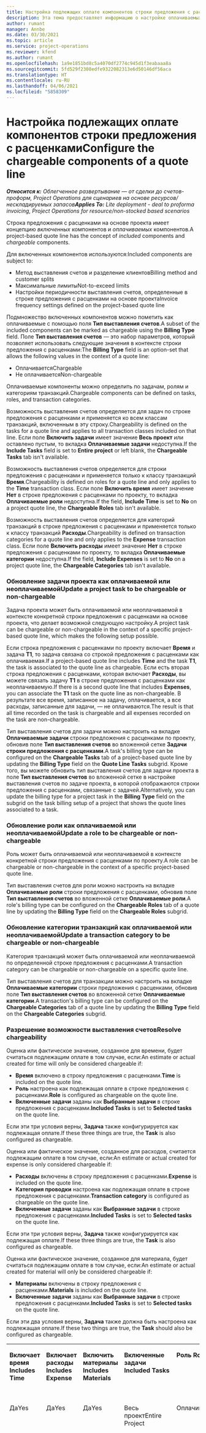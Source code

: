 ```yaml
---
title: Настройка подлежащих оплате компонентов строки предложения с расценками
description: Эта тема предоставляет информацию о настройке оплачиваемых и неоплачиваемых компонентов в строке предложения с расценками на основе проекта.
author: rumant
manager: Annbe
ms.date: 03/30/2021
ms.topic: article
ms.service: project-operations
ms.reviewer: kfend
ms.author: rumant
ms.openlocfilehash: 1a9e1851bd8c5a4070df2774c945d1f3eabaaa8a
ms.sourcegitcommit: 5fd529f2308edfe9322082313e6d50146df56aca
ms.translationtype: HT
ms.contentlocale: ru-RU
ms.lasthandoff: 04/06/2021
ms.locfileid: "5858309"
---
```

# <a name="configure-the-chargeable-components-of-a-quote-line"></a><span data-ttu-id="50d48-103">Настройка подлежащих оплате компонентов строки предложения с расценками</span><span class="sxs-lookup"><span data-stu-id="50d48-103">Configure the chargeable components of a quote line</span></span> 

<span data-ttu-id="50d48-104">_**Относится к:** Облегченное развертывание — от сделки до счетов-проформ, Project Operations для сценариев на основе ресурсов/нескладируемых запасов_</span><span class="sxs-lookup"><span data-stu-id="50d48-104">_**Applies To:** Lite deployment - deal to proforma invoicing, Project Operations for resource/non-stocked based scenarios_</span></span>

<span data-ttu-id="50d48-105">Строка предложения с расценками на основе проекта имеет концепцию *включенных* компонентов и *оплачиваемых* компонентов.</span><span class="sxs-lookup"><span data-stu-id="50d48-105">A project-based quote line has the concept of *included* components and *chargeable* components.</span></span>

<span data-ttu-id="50d48-106">Для включенных компонентов используются:</span><span class="sxs-lookup"><span data-stu-id="50d48-106">Included components are subject to:</span></span>

  - <span data-ttu-id="50d48-107">Метод выставления счетов и разделение клиентов</span><span class="sxs-lookup"><span data-stu-id="50d48-107">Billing method and customer splits</span></span>
  - <span data-ttu-id="50d48-108">Максимальные лимиты</span><span class="sxs-lookup"><span data-stu-id="50d48-108">Not-to-exceed limits</span></span> 
  - <span data-ttu-id="50d48-109">Настройки периодичности выставления счетов, определенные в строке предложения с расценками на основе проекта</span><span class="sxs-lookup"><span data-stu-id="50d48-109">Invoice frequency settings defined on the project-based quote line</span></span>

<span data-ttu-id="50d48-110">Подмножество включенных компонентов можно пометить как оплачиваемые с помощью поля **Тип выставления счетов**.</span><span class="sxs-lookup"><span data-stu-id="50d48-110">A subset of the included components can be marked as chargeable using the **Billing Type** field.</span></span> <span data-ttu-id="50d48-111">Поле **Тип выставления счетов** — это набор параметров, который позволяет использовать следующие значения в контексте строки предложения с расценками:</span><span class="sxs-lookup"><span data-stu-id="50d48-111">The **Billing Type** field is an option-set that allows the following values in the context of a quote line:</span></span>

  - <span data-ttu-id="50d48-112">Оплачивается</span><span class="sxs-lookup"><span data-stu-id="50d48-112">Chargeable</span></span>
  - <span data-ttu-id="50d48-113">Не оплачивается</span><span class="sxs-lookup"><span data-stu-id="50d48-113">Non-chargeable</span></span>

<span data-ttu-id="50d48-114">Оплачиваемые компоненты можно определить по задачам, ролям и категориям транзакций.</span><span class="sxs-lookup"><span data-stu-id="50d48-114">Chargeable components can be defined on tasks, roles, and transaction categories.</span></span>

<span data-ttu-id="50d48-115">Возможность выставления счетов определяется для задач по строке предложения с расценками и применяется ко всем классам транзакций, включенным в эту строку.</span><span class="sxs-lookup"><span data-stu-id="50d48-115">Chargeability is defined on the tasks for a quote line and applies to all transaction classes included on that line.</span></span> <span data-ttu-id="50d48-116">Если поле **Включить задачи** имеет значение **Весь проект** или оставлено пустым, то вкладка **Оплачиваемые задачи** недоступна.</span><span class="sxs-lookup"><span data-stu-id="50d48-116">If the **Include Tasks** field is set to **Entire project** or left blank, the **Chargeable Tasks** tab isn't available.</span></span>

<span data-ttu-id="50d48-117">Возможность выставления счетов определяется для строки предложения с расценками и применяется только к классу транзакций **Время**.</span><span class="sxs-lookup"><span data-stu-id="50d48-117">Chargeability is defined on roles for a quote line and only applies to the **Time** transaction class.</span></span> <span data-ttu-id="50d48-118">Если поле **Включить время** имеет значение **Нет** в строке предложения с расценками по проекту, то вкладка **Оплачиваемые роли** недоступна.</span><span class="sxs-lookup"><span data-stu-id="50d48-118">If the field, **Include Time** is set to **No** on a project quote line, the **Chargeable Roles** tab isn't available.</span></span>

<span data-ttu-id="50d48-119">Возможность выставления счетов определяется для категорий транзакций в строке предложения с расценками и применяется только к классу транзакций **Расходы**.</span><span class="sxs-lookup"><span data-stu-id="50d48-119">Chargeability is defined on transaction categories for a  quote line and only applies to the **Expense** transaction class.</span></span> <span data-ttu-id="50d48-120">Если поле **Включить расходы** имеет значение **Нет** в строке предложения с расценками по проекту, то вкладка **Оплачиваемые категории** недоступна.</span><span class="sxs-lookup"><span data-stu-id="50d48-120">If the field, **Include Expenses** is set to **No** on a project quote line, the **Chargeable Categories** tab isn't available.</span></span>

### <a name="update-a-project-task-to-be-chargeable-or-non-chargeable"></a><span data-ttu-id="50d48-121">Обновление задачи проекта как оплачиваемой или неоплачиваемой</span><span class="sxs-lookup"><span data-stu-id="50d48-121">Update a project task to be chargeable or non-chargeable</span></span>

<span data-ttu-id="50d48-122">Задача проекта может быть оплачиваемой или неоплачиваемой в контексте конкретной строки предложения с расценками на основе проекта, что делает возможной следующую настройку.</span><span class="sxs-lookup"><span data-stu-id="50d48-122">A project task can be chargeable or non-chargeable in the context of a specific project-based quote line, which makes the following setup possible.</span></span>

<span data-ttu-id="50d48-123">Если строка предложения с расценками по проекту включает **Время** и задача **T1**, то задача связана со строкой предложения с расценками как оплачиваемая.</span><span class="sxs-lookup"><span data-stu-id="50d48-123">If a project-based quote line includes **Time** and the task **T1**, the task is associated to the quote line as chargeable.</span></span> <span data-ttu-id="50d48-124">Если есть вторая строка предложения с расценками, которая включает **Расходы**, вы можете связать задачу **T1** в строке предложения с расценками как неоплачиваемую.</span><span class="sxs-lookup"><span data-stu-id="50d48-124">If there is a second quote line that includes **Expenses**, you can associate the **T1** task on the quote line as non-chargeable.</span></span> <span data-ttu-id="50d48-125">В результате все время, записанное на задачу, оплачивается, а все расходы, записанные для задачи, — не оплачиваются.</span><span class="sxs-lookup"><span data-stu-id="50d48-125">The result is that all time recorded on the task is chargeable and all expenses recorded on the task are non-chargeable.</span></span>

<span data-ttu-id="50d48-126">Тип выставления счетов для задачи можно настроить на вкладке **Оплачиваемые задачи** строки предложения с расценками по проекту, обновив поле **Тип выставления счетов** во вложенной сетке **Задачи строки предложения с расценками**.</span><span class="sxs-lookup"><span data-stu-id="50d48-126">A task's billing type can be configured on the **Chargeable Tasks** tab of a project-based quote line by updating the **Billing Type** field on the **Quote Line Tasks** subgrid.</span></span> <span data-ttu-id="50d48-127">Кроме того, вы можете обновить тип выставления счетов для задачи проекта в поле **Тип выставления счетов** во вложенной сетке в настройке выставления счетов по задаче проекта, в которой отображаются строки предложения с расценками, связанные с задачей.</span><span class="sxs-lookup"><span data-stu-id="50d48-127">Alternatively, you can update the billing type for a project task in the **Billing Type** field on the subgrid on the task billing setup of a project that shows the quote lines associated to a task.</span></span>

### <a name="update-a-role-to-be-chargeable-or-non-chargeable"></a><span data-ttu-id="50d48-128">Обновление роли как оплачиваемой или неоплачиваемой</span><span class="sxs-lookup"><span data-stu-id="50d48-128">Update a role to be chargeable or non-chargeable</span></span>

<span data-ttu-id="50d48-129">Роль может быть оплачиваемой или неоплачиваемой в контексте конкретной строки предложения с расценками по проекту.</span><span class="sxs-lookup"><span data-stu-id="50d48-129">A role can be chargeable or non-chargeable in the context of a specific project-based quote line.</span></span>

<span data-ttu-id="50d48-130">Тип выставления счетов для роли можно настроить на вкладке **Оплачиваемые роли** строки предложения с расценками, обновив поле **Тип выставления счетов** во вложенной сетке **Оплачиваемые роли**.</span><span class="sxs-lookup"><span data-stu-id="50d48-130">A role's billing type can be configured on the **Chargeable Roles** tab of a quote line by updating the **Billing Type** field on the **Chargeable Roles** subgrid.</span></span>

### <a name="update-a-transaction-category-to-be-chargeable-or-non-chargeable"></a><span data-ttu-id="50d48-131">Обновление категории транзакций как оплачиваемой или неоплачиваемой</span><span class="sxs-lookup"><span data-stu-id="50d48-131">Update a transaction category to be chargeable or non-chargeable</span></span>

<span data-ttu-id="50d48-132">Категория транзакций может быть оплачиваемой или неоплачиваемой по определенной строке предложения с расценками.</span><span class="sxs-lookup"><span data-stu-id="50d48-132">A transaction category can be chargeable or non-chargeable on a specific quote line.</span></span>

<span data-ttu-id="50d48-133">Тип выставления счетов для транзакции можно настроить на вкладке **Оплачиваемые категории** строки предложения с расценками, обновив поле **Тип выставления счетов** во вложенной сетке **Оплачиваемые категории**.</span><span class="sxs-lookup"><span data-stu-id="50d48-133">A transaction's billing type can be configured on the **Chargeable Categories** tab of a quote line by updating the **Billing Type** field on the **Chargeable Categories** subgrid.</span></span>

### <a name="resolve-chargeability"></a><span data-ttu-id="50d48-134">Разрешение возможности выставления счетов</span><span class="sxs-lookup"><span data-stu-id="50d48-134">Resolve chargeability</span></span>
<span data-ttu-id="50d48-135">Оценка или фактическое значение, созданное для времени, будет считаться подлежащим оплате в том случае, если:</span><span class="sxs-lookup"><span data-stu-id="50d48-135">An estimate or actual created for time will only be considered chargeable if:</span></span>

   - <span data-ttu-id="50d48-136">**Время** включено в строку предложения с расценками.</span><span class="sxs-lookup"><span data-stu-id="50d48-136">**Time** is included on the quote line.</span></span>
   - <span data-ttu-id="50d48-137">**Роль** настроена как подлежащая оплате в строке предложения с расценками.</span><span class="sxs-lookup"><span data-stu-id="50d48-137">**Role** is configured as chargeable on the quote line.</span></span>
   - <span data-ttu-id="50d48-138">**Включенные задачи** заданы как **Выбранные задачи** в строке предложения с расценками.</span><span class="sxs-lookup"><span data-stu-id="50d48-138">**Included Tasks** is set to **Selected tasks** on the quote line.</span></span> 

<span data-ttu-id="50d48-139">Если эти три условия верны, **Задача** также конфигурируется как подлежащая оплате.</span><span class="sxs-lookup"><span data-stu-id="50d48-139">If these three things are true, the **Task** is also configured as chargeable.</span></span> 

<span data-ttu-id="50d48-140">Оценка или фактическое значение, созданное для расходов, считается подлежащим оплате в том случае, если:</span><span class="sxs-lookup"><span data-stu-id="50d48-140">An estimate or actual created for expense is only considered chargeable if:</span></span> 

   - <span data-ttu-id="50d48-141">**Расходы** включены в строку предложения с расценками.</span><span class="sxs-lookup"><span data-stu-id="50d48-141">**Expense** is included on the quote line.</span></span>
   - <span data-ttu-id="50d48-142">**Категория проводки** настроена как подлежащая оплате в строке предложения с расценками.</span><span class="sxs-lookup"><span data-stu-id="50d48-142">**Transaction category** is configured as chargeable on the quote line.</span></span>
   - <span data-ttu-id="50d48-143">**Включенные задачи** заданы как **Выбранные задачи** в строке предложения с расценками.</span><span class="sxs-lookup"><span data-stu-id="50d48-143">**Included Tasks** is set to **Selected tasks** on the quote line.</span></span>

<span data-ttu-id="50d48-144">Если эти три условия верны, **Задача** также конфигурируется как подлежащая оплате.</span><span class="sxs-lookup"><span data-stu-id="50d48-144">If these three things are true, the **Task** is also configured as chargeable.</span></span> 

<span data-ttu-id="50d48-145">Оценка или фактическое значение, созданное для материала, будет считаться подлежащим оплате в том случае, если:</span><span class="sxs-lookup"><span data-stu-id="50d48-145">An estimate or actual created for material will only be considered chargeable if:</span></span>

   - <span data-ttu-id="50d48-146">**Материалы** включены в строку предложения с расценками.</span><span class="sxs-lookup"><span data-stu-id="50d48-146">**Materials** is included on the quote line.</span></span>
   - <span data-ttu-id="50d48-147">**Включенные задачи** заданы как **Выбранные задачи** в строке предложения с расценками.</span><span class="sxs-lookup"><span data-stu-id="50d48-147">**Included Tasks** is set to **Selected tasks** on the quote line.</span></span>

<span data-ttu-id="50d48-148">Если эти два условия верны, **Задача** также должна быть настроена как подлежащая оплате.</span><span class="sxs-lookup"><span data-stu-id="50d48-148">If these two things are true, the **Task** should also be configured as chargeable.</span></span> 


<table border="0" cellspacing="0" cellpadding="0">
    <tbody>
        <tr>
            <td width="70" valign="top">
                <p><span data-ttu-id="50d48-149">
                    <strong>Включает время</strong>
                </span><span class="sxs-lookup"><span data-stu-id="50d48-149">
                    <strong>Includes Time</strong>
                </span></span></p>
            </td>
            <td width="78" valign="top">
                <p><span data-ttu-id="50d48-150">
                    <strong>Включает расходы</strong>
                    <strong></strong>
                </span><span class="sxs-lookup"><span data-stu-id="50d48-150">
                    <strong>Includes Expense</strong>
                    <strong></strong>
                </span></span></p>
            </td>
            <td width="63" valign="top">
                <p><span data-ttu-id="50d48-151">
                    <strong>Включить материалы</strong>
                    <strong></strong>
                </span><span class="sxs-lookup"><span data-stu-id="50d48-151">
                    <strong>Includes Materials</strong>
                    <strong></strong>
                </span></span></p>
            </td>
            <td width="75" valign="top">
                <p><span data-ttu-id="50d48-152">
                    <strong>Включенные задачи</strong>
                    <strong></strong>
                </span><span class="sxs-lookup"><span data-stu-id="50d48-152">
                    <strong>Included Tasks</strong>
                    <strong></strong>
                </span></span></p>
            </td>
            <td width="65" valign="top">
                <p><span data-ttu-id="50d48-153">
                    <strong>Роль</strong>
                    <strong></strong>
                </span><span class="sxs-lookup"><span data-stu-id="50d48-153">
                    <strong>Role</strong>
                    <strong></strong>
                </span></span></p>
            </td>
            <td width="70" valign="top">
                <p><span data-ttu-id="50d48-154">
                    <strong>Категория</strong>
                    <strong></strong>
                </span><span class="sxs-lookup"><span data-stu-id="50d48-154">
                    <strong>Category</strong>
                    <strong></strong>
                </span></span></p>
            </td>
            <td width="65" valign="top">
                <p><span data-ttu-id="50d48-155">
                    <strong>Задача</strong>
                    <strong></strong>
                </span><span class="sxs-lookup"><span data-stu-id="50d48-155">
                    <strong>Task</strong>
                    <strong></strong>
                </span></span></p>
            </td>
            <td width="350" valign="top">
                <p><span data-ttu-id="50d48-156">
                    <strong>Влияние возможности оплаты</strong>
                </span><span class="sxs-lookup"><span data-stu-id="50d48-156">
                    <strong>Chargeability impact</strong>
                </span></span></p>
            </td>
        </tr>
        <tr>
            <td width="70" valign="top">
                <p>
<span data-ttu-id="50d48-157">Да</span><span class="sxs-lookup"><span data-stu-id="50d48-157">Yes</span></span> </p>
            </td>
            <td width="78" valign="top">
                <p>
<span data-ttu-id="50d48-158">Да</span><span class="sxs-lookup"><span data-stu-id="50d48-158">Yes</span></span> </p>
            </td>
            <td width="63" valign="top">
                <p>
<span data-ttu-id="50d48-159">Да</span><span class="sxs-lookup"><span data-stu-id="50d48-159">Yes</span></span> </p>
            </td>
            <td width="75" valign="top">
                <p>
<span data-ttu-id="50d48-160">Весь проект</span><span class="sxs-lookup"><span data-stu-id="50d48-160">Entire Project</span></span> </p>
            </td>
            <td width="65" valign="top">
                <p>
<span data-ttu-id="50d48-161">Оплачивается</span><span class="sxs-lookup"><span data-stu-id="50d48-161">Chargeable</span></span> </p>
            </td>
            <td width="70" valign="top">
                <p>
<span data-ttu-id="50d48-162">Оплачивается</span><span class="sxs-lookup"><span data-stu-id="50d48-162">Chargeable</span></span> </p>
            </td>
            <td width="65" valign="top">
                <p>
<span data-ttu-id="50d48-163">Не может быть задано</span><span class="sxs-lookup"><span data-stu-id="50d48-163">Cannot be set</span></span> </p>
            </td>
            <td width="350" valign="top">
                <p>
<span data-ttu-id="50d48-164">Выставления счетов за фактическое время: Оплачивается</span><span class="sxs-lookup"><span data-stu-id="50d48-164">Billing on a time actual: Chargeable</span></span> </p>
                <p>
<span data-ttu-id="50d48-165">Тип выставления счетов за фактические расходы: Оплачивается</span><span class="sxs-lookup"><span data-stu-id="50d48-165">Billing type on expense actual: Chargeable</span></span> </p>
                <p>
<span data-ttu-id="50d48-166">Тип выставления счетов за фактические материалы: Оплачивается</span><span class="sxs-lookup"><span data-stu-id="50d48-166">Billing type on material actual: Chargeable</span></span> </p>
            </td>
        </tr>
        <tr>
            <td width="70" valign="top">
                <p>
<span data-ttu-id="50d48-167">Да</span><span class="sxs-lookup"><span data-stu-id="50d48-167">Yes</span></span> </p>
            </td>
            <td width="78" valign="top">
                <p>
<span data-ttu-id="50d48-168">Да</span><span class="sxs-lookup"><span data-stu-id="50d48-168">Yes</span></span> </p>
            </td>
            <td width="63" valign="top">
                <p>
<span data-ttu-id="50d48-169">Да</span><span class="sxs-lookup"><span data-stu-id="50d48-169">Yes</span></span> </p>
            </td>
            <td width="75" valign="top">
                <p>
<span data-ttu-id="50d48-170">Только выбранные задачи</span><span class="sxs-lookup"><span data-stu-id="50d48-170">Selected tasks only</span></span> </p>
            </td>
            <td width="65" valign="top">
                <p>
<span data-ttu-id="50d48-171">Оплачивается</span><span class="sxs-lookup"><span data-stu-id="50d48-171">Chargeable</span></span> </p>
            </td>
            <td width="70" valign="top">
                <p>
<span data-ttu-id="50d48-172">Оплачивается</span><span class="sxs-lookup"><span data-stu-id="50d48-172">Chargeable</span></span> </p>
            </td>
            <td width="65" valign="top">
                <p>
<span data-ttu-id="50d48-173">Оплачивается</span><span class="sxs-lookup"><span data-stu-id="50d48-173">Chargeable</span></span> </p>
            </td>
            <td width="350" valign="top">
                <p>
<span data-ttu-id="50d48-174">Выставления счетов за фактическое время: Оплачивается</span><span class="sxs-lookup"><span data-stu-id="50d48-174">Billing on a time actual: Chargeable</span></span> </p>
                <p>
<span data-ttu-id="50d48-175">Тип выставления счетов за фактические расходы: Оплачивается</span><span class="sxs-lookup"><span data-stu-id="50d48-175">Billing type on expense actual: Chargeable</span></span> </p>
                <p>
<span data-ttu-id="50d48-176">Тип выставления счетов за фактические материалы: Оплачивается</span><span class="sxs-lookup"><span data-stu-id="50d48-176">Billing type on material actual: Chargeable</span></span> </p>
            </td>
        </tr>
        <tr>
            <td width="70" valign="top">
                <p>
<span data-ttu-id="50d48-177">Да</span><span class="sxs-lookup"><span data-stu-id="50d48-177">Yes</span></span> </p>
            </td>
            <td width="78" valign="top">
                <p>
<span data-ttu-id="50d48-178">Да</span><span class="sxs-lookup"><span data-stu-id="50d48-178">Yes</span></span> </p>
            </td>
            <td width="63" valign="top">
                <p>
<span data-ttu-id="50d48-179">Да</span><span class="sxs-lookup"><span data-stu-id="50d48-179">Yes</span></span> </p>
            </td>
            <td width="75" valign="top">
                <p>
<span data-ttu-id="50d48-180">Только выбранные задачи</span><span class="sxs-lookup"><span data-stu-id="50d48-180">Selected tasks only</span></span> </p>
            </td>
            <td width="65" valign="top">
                <p><span data-ttu-id="50d48-181">
                    <strong>Не оплачивается</strong>
                </span><span class="sxs-lookup"><span data-stu-id="50d48-181">
                    <strong>Non - Chargeable</strong>
                </span></span></p>
            </td>
            <td width="70" valign="top">
                <p>
<span data-ttu-id="50d48-182">Оплачивается</span><span class="sxs-lookup"><span data-stu-id="50d48-182">Chargeable</span></span> </p>
            </td>
            <td width="65" valign="top">
                <p>
<span data-ttu-id="50d48-183">Оплачивается</span><span class="sxs-lookup"><span data-stu-id="50d48-183">Chargeable</span></span> </p>
            </td>
            <td width="350" valign="top">
                <p>
<span data-ttu-id="50d48-184">Выставления счетов за фактическое время: <strong>Не оплачивается</strong>
                </span><span class="sxs-lookup"><span data-stu-id="50d48-184">Billing on a time actual: <strong>Non-Chargeable</strong>
                </span></span></p>
                <p>
<span data-ttu-id="50d48-185">Тип выставления счетов за фактические расходы: Оплачивается</span><span class="sxs-lookup"><span data-stu-id="50d48-185">Billing type on expense actual: Chargeable</span></span> </p>
                <p>
<span data-ttu-id="50d48-186">Тип выставления счетов за фактические материалы: Оплачивается</span><span class="sxs-lookup"><span data-stu-id="50d48-186">Billing type on material actual: Chargeable</span></span> </p>
            </td>
        </tr>
        <tr>
            <td width="70" valign="top">
                <p>
<span data-ttu-id="50d48-187">Да</span><span class="sxs-lookup"><span data-stu-id="50d48-187">Yes</span></span> </p>
            </td>
            <td width="78" valign="top">
                <p>
<span data-ttu-id="50d48-188">Да</span><span class="sxs-lookup"><span data-stu-id="50d48-188">Yes</span></span> </p>
            </td>
            <td width="63" valign="top">
                <p>
<span data-ttu-id="50d48-189">Да</span><span class="sxs-lookup"><span data-stu-id="50d48-189">Yes</span></span> </p>
            </td>
            <td width="75" valign="top">
                <p>
<span data-ttu-id="50d48-190">Только выбранные задачи</span><span class="sxs-lookup"><span data-stu-id="50d48-190">Selected tasks only</span></span> </p>
            </td>
            <td width="65" valign="top">
                <p>
<span data-ttu-id="50d48-191">Оплачивается</span><span class="sxs-lookup"><span data-stu-id="50d48-191">Chargeable</span></span> </p>
            </td>
            <td width="70" valign="top">
                <p>
<span data-ttu-id="50d48-192">Оплачивается</span><span class="sxs-lookup"><span data-stu-id="50d48-192">Chargeable</span></span> </p>
            </td>
            <td width="65" valign="top">
                <p><span data-ttu-id="50d48-193">
                    <strong>Не оплачивается</strong>
                </span><span class="sxs-lookup"><span data-stu-id="50d48-193">
                    <strong>Non-Chargeable</strong>
                </span></span></p>
            </td>
            <td width="350" valign="top">
                <p>
<span data-ttu-id="50d48-194">Выставления счетов за фактическое время: <strong>Не оплачивается</strong>
                </span><span class="sxs-lookup"><span data-stu-id="50d48-194">Billing on a time actual: <strong>Non-Chargeable</strong>
                </span></span></p>
                <p>
<span data-ttu-id="50d48-195">Тип выставления счетов за фактические расходы: <strong>Не оплачивается</strong>
                </span><span class="sxs-lookup"><span data-stu-id="50d48-195">Billing type on expense actual: <strong>Non-Chargeable</strong>
                </span></span></p>
                <p>
<span data-ttu-id="50d48-196">Тип выставления счетов за фактические материалы: <strong>Не оплачивается</strong>
                </span><span class="sxs-lookup"><span data-stu-id="50d48-196">Billing type on material actual: <strong>Non-Chargeable</strong>
                </span></span></p>
            </td>
        </tr>
        <tr>
            <td width="70" valign="top">
                <p>
<span data-ttu-id="50d48-197">Да</span><span class="sxs-lookup"><span data-stu-id="50d48-197">Yes</span></span> </p>
            </td>
            <td width="78" valign="top">
                <p>
<span data-ttu-id="50d48-198">Да</span><span class="sxs-lookup"><span data-stu-id="50d48-198">Yes</span></span> </p>
            </td>
            <td width="63" valign="top">
                <p>
<span data-ttu-id="50d48-199">Да</span><span class="sxs-lookup"><span data-stu-id="50d48-199">Yes</span></span> </p>
            </td>
            <td width="75" valign="top">
                <p>
<span data-ttu-id="50d48-200">Только выбранные задачи</span><span class="sxs-lookup"><span data-stu-id="50d48-200">Selected tasks only</span></span> </p>
            </td>
            <td width="65" valign="top">
                <p><span data-ttu-id="50d48-201">
                    <strong>Не оплачивается</strong>
                </span><span class="sxs-lookup"><span data-stu-id="50d48-201">
                    <strong>Non-Chargeable</strong>
                </span></span></p>
            </td>
            <td width="70" valign="top">
                <p>
<span data-ttu-id="50d48-202">Оплачивается</span><span class="sxs-lookup"><span data-stu-id="50d48-202">Chargeable</span></span> </p>
            </td>
            <td width="65" valign="top">
                <p><span data-ttu-id="50d48-203">
                    <strong>Не оплачивается</strong>
                </span><span class="sxs-lookup"><span data-stu-id="50d48-203">
                    <strong>Non- Chargeable</strong>
                </span></span></p>
            </td>
            <td width="350" valign="top">
                <p>
<span data-ttu-id="50d48-204">Выставления счетов за фактическое время: <strong>Не оплачивается</strong>
                </span><span class="sxs-lookup"><span data-stu-id="50d48-204">Billing on a time actual: <strong>Non-Chargeable</strong>
                </span></span></p>
                <p>
<span data-ttu-id="50d48-205">Тип выставления счетов за фактические расходы: <strong>Не оплачивается</strong>
                </span><span class="sxs-lookup"><span data-stu-id="50d48-205">Billing type on expense actual: <strong>Non-Chargeable</strong>
                </span></span></p>
                <p>
<span data-ttu-id="50d48-206">Тип выставления счетов за фактические материалы: <strong>Не оплачивается</strong>
                </span><span class="sxs-lookup"><span data-stu-id="50d48-206">Billing type on material actual: <strong> Non-Chargeable</strong>
                </span></span></p>
            </td>
        </tr>
        <tr>
            <td width="70" valign="top">
                <p>
<span data-ttu-id="50d48-207">Да</span><span class="sxs-lookup"><span data-stu-id="50d48-207">Yes</span></span> </p>
            </td>
            <td width="78" valign="top">
                <p>
<span data-ttu-id="50d48-208">Да</span><span class="sxs-lookup"><span data-stu-id="50d48-208">Yes</span></span> </p>
            </td>
            <td width="63" valign="top">
                <p>
<span data-ttu-id="50d48-209">Да</span><span class="sxs-lookup"><span data-stu-id="50d48-209">Yes</span></span> </p>
            </td>
            <td width="75" valign="top">
                <p>
<span data-ttu-id="50d48-210">Только выбранные задачи</span><span class="sxs-lookup"><span data-stu-id="50d48-210">Selected tasks only</span></span> </p>
            </td>
            <td width="65" valign="top">
                <p><span data-ttu-id="50d48-211">
                    <strong>Не оплачивается</strong>
                </span><span class="sxs-lookup"><span data-stu-id="50d48-211">
                    <strong>Non-Chargeable</strong>
                </span></span></p>
            </td>
            <td width="70" valign="top">
                <p><span data-ttu-id="50d48-212">
                    <strong>Не оплачивается</strong>
                </span><span class="sxs-lookup"><span data-stu-id="50d48-212">
                    <strong>Non-Chargeable</strong>
                </span></span></p>
            </td>
            <td width="65" valign="top">
                <p>
<span data-ttu-id="50d48-213">Оплачивается</span><span class="sxs-lookup"><span data-stu-id="50d48-213">Chargeable</span></span> </p>
            </td>
            <td width="350" valign="top">
                <p>
<span data-ttu-id="50d48-214">Выставления счетов за фактическое время: <strong>Не оплачивается</strong>
                </span><span class="sxs-lookup"><span data-stu-id="50d48-214">Billing on a time actual: <strong>Non-Chargeable</strong>
                </span></span></p>
                <p>
<span data-ttu-id="50d48-215">Тип выставления счетов за фактические расходы: <strong>Не оплачивается</strong>
                </span><span class="sxs-lookup"><span data-stu-id="50d48-215">Billing type on expense actual: <strong> Non-Chargeable</strong>
                </span></span></p>
                <p>
<span data-ttu-id="50d48-216">Тип выставления счетов за фактические материалы: Оплачивается</span><span class="sxs-lookup"><span data-stu-id="50d48-216">Billing type on material actual: Chargeable</span></span> </p>
            </td>
        </tr>
        <tr>
            <td width="70" valign="top">
                <p><span data-ttu-id="50d48-217">
                    <strong>No</strong>
                </span><span class="sxs-lookup"><span data-stu-id="50d48-217">
                    <strong>No</strong>
                </span></span></p>
            </td>
            <td width="78" valign="top">
                <p>
<span data-ttu-id="50d48-218">Да</span><span class="sxs-lookup"><span data-stu-id="50d48-218">Yes</span></span> </p>
            </td>
            <td width="63" valign="top">
                <p>
<span data-ttu-id="50d48-219">Да</span><span class="sxs-lookup"><span data-stu-id="50d48-219">Yes</span></span> </p>
            </td>
            <td width="75" valign="top">
                <p>
<span data-ttu-id="50d48-220">Весь проект</span><span class="sxs-lookup"><span data-stu-id="50d48-220">Entire Project</span></span> </p>
            </td>
            <td width="65" valign="top">
                <p>
<span data-ttu-id="50d48-221">Не может быть задано</span><span class="sxs-lookup"><span data-stu-id="50d48-221">Cannot be set</span></span> </p>
            </td>
            <td width="70" valign="top">
                <p><span data-ttu-id="50d48-222">
                    <strong>Оплачивается</strong>
                </span><span class="sxs-lookup"><span data-stu-id="50d48-222">
                    <strong>Chargeable</strong>
                </span></span></p>
            </td>
            <td width="65" valign="top">
                <p>
<span data-ttu-id="50d48-223">Не может быть задано</span><span class="sxs-lookup"><span data-stu-id="50d48-223">Cannot be set</span></span> </p>
            </td>
            <td width="350" valign="top">
                <p>
<span data-ttu-id="50d48-224">Выставления счетов за фактическое время: <strong>Недоступно</strong>
                </span><span class="sxs-lookup"><span data-stu-id="50d48-224">Billing on a time actual: <strong>Not available</strong>
                </span></span></p>
                <p>
<span data-ttu-id="50d48-225">Тип выставления счетов за фактические расходы: Оплачивается</span><span class="sxs-lookup"><span data-stu-id="50d48-225">Billing type on expense actual: Chargeable</span></span> </p>
                <p>
<span data-ttu-id="50d48-226">Тип выставления счетов за фактические материалы: Оплачивается</span><span class="sxs-lookup"><span data-stu-id="50d48-226">Billing type on material actual: Chargeable</span></span> </p>
            </td>
        </tr>
        <tr>
            <td width="70" valign="top">
                <p><span data-ttu-id="50d48-227">
                    <strong>No</strong>
                </span><span class="sxs-lookup"><span data-stu-id="50d48-227">
                    <strong>No</strong>
                </span></span></p>
            </td>
            <td width="78" valign="top">
                <p>
<span data-ttu-id="50d48-228">Да</span><span class="sxs-lookup"><span data-stu-id="50d48-228">Yes</span></span> </p>
            </td>
            <td width="63" valign="top">
                <p>
<span data-ttu-id="50d48-229">Да</span><span class="sxs-lookup"><span data-stu-id="50d48-229">Yes</span></span> </p>
            </td>
            <td width="75" valign="top">
                <p>
<span data-ttu-id="50d48-230">Весь проект</span><span class="sxs-lookup"><span data-stu-id="50d48-230">Entire Project</span></span> </p>
            </td>
            <td width="65" valign="top">
                <p>
<span data-ttu-id="50d48-231">Не может быть задано</span><span class="sxs-lookup"><span data-stu-id="50d48-231">Cannot be set</span></span> </p>
            </td>
            <td width="70" valign="top">
                <p><span data-ttu-id="50d48-232">
                    <strong>Не оплачивается</strong>
                </span><span class="sxs-lookup"><span data-stu-id="50d48-232">
                    <strong>Non-Chargeable</strong>
                </span></span></p>
            </td>
            <td width="65" valign="top">
                <p>
<span data-ttu-id="50d48-233">Не может быть задано</span><span class="sxs-lookup"><span data-stu-id="50d48-233">Cannot be set</span></span> </p>
            </td>
            <td width="350" valign="top">
                <p>
<span data-ttu-id="50d48-234">Выставления счетов за фактическое время: <strong>Недоступно</strong>
                </span><span class="sxs-lookup"><span data-stu-id="50d48-234">Billing on a time actual: <strong>Not available</strong>
                </span></span></p>
                <p>
<span data-ttu-id="50d48-235">Тип выставления счетов за фактические расходы: <strong>Не оплачивается</strong>
                </span><span class="sxs-lookup"><span data-stu-id="50d48-235">Billing type on expense actual: <strong> Non-chargeable</strong>
                </span></span></p>
                <p>
<span data-ttu-id="50d48-236">Тип выставления счетов за фактические материалы: Оплачивается</span><span class="sxs-lookup"><span data-stu-id="50d48-236">Billing type on material actual: Chargeable</span></span> </p>
            </td>
        </tr>
        <tr>
            <td width="70" valign="top">
                <p>
<span data-ttu-id="50d48-237">Да</span><span class="sxs-lookup"><span data-stu-id="50d48-237">Yes</span></span> </p>
            </td>
            <td width="78" valign="top">
                <p><span data-ttu-id="50d48-238">
                    <strong>No</strong>
                </span><span class="sxs-lookup"><span data-stu-id="50d48-238">
                    <strong>No</strong>
                </span></span></p>
            </td>
            <td width="63" valign="top">
                <p>
<span data-ttu-id="50d48-239">Да</span><span class="sxs-lookup"><span data-stu-id="50d48-239">Yes</span></span> </p>
            </td>
            <td width="75" valign="top">
                <p>
<span data-ttu-id="50d48-240">Весь проект</span><span class="sxs-lookup"><span data-stu-id="50d48-240">Entire Project</span></span> </p>
            </td>
            <td width="65" valign="top">
                <p>
<span data-ttu-id="50d48-241">Оплачивается</span><span class="sxs-lookup"><span data-stu-id="50d48-241">Chargeable</span></span> </p>
            </td>
            <td width="70" valign="top">
                <p>
<span data-ttu-id="50d48-242">Не может быть задано</span><span class="sxs-lookup"><span data-stu-id="50d48-242">Cannot be set</span></span> </p>
            </td>
            <td width="65" valign="top">
                <p>
<span data-ttu-id="50d48-243">Не может быть задано</span><span class="sxs-lookup"><span data-stu-id="50d48-243">Cannot be set</span></span> </p>
            </td>
            <td width="350" valign="top">
                <p>
<span data-ttu-id="50d48-244">Выставления счетов за фактическое время: Оплачивается</span><span class="sxs-lookup"><span data-stu-id="50d48-244">Billing on a time actual: Chargeable</span></span> </p>
                <p>
<span data-ttu-id="50d48-245">Тип выставления счетов за фактические расходы: <strong>Недоступно</strong>
                </span><span class="sxs-lookup"><span data-stu-id="50d48-245">Billing type on expense actual:<strong> Not available</strong>
                </span></span></p>
                <p>
<span data-ttu-id="50d48-246">Тип выставления счетов за фактические материалы: Оплачивается</span><span class="sxs-lookup"><span data-stu-id="50d48-246">Billing type on material actual: Chargeable</span></span> </p>
            </td>
        </tr>
        <tr>
            <td width="70" valign="top">
                <p>
<span data-ttu-id="50d48-247">Да</span><span class="sxs-lookup"><span data-stu-id="50d48-247">Yes</span></span> </p>
            </td>
            <td width="78" valign="top">
                <p><span data-ttu-id="50d48-248">
                    <strong>No</strong>
                </span><span class="sxs-lookup"><span data-stu-id="50d48-248">
                    <strong>No</strong>
                </span></span></p>
            </td>
            <td width="63" valign="top">
                <p>
<span data-ttu-id="50d48-249">Да</span><span class="sxs-lookup"><span data-stu-id="50d48-249">Yes</span></span> </p>
            </td>
            <td width="75" valign="top">
                <p>
<span data-ttu-id="50d48-250">Весь проект</span><span class="sxs-lookup"><span data-stu-id="50d48-250">Entire Project</span></span> </p>
            </td>
            <td width="65" valign="top">
                <p><span data-ttu-id="50d48-251">
                    <strong>Не оплачивается</strong>
                </span><span class="sxs-lookup"><span data-stu-id="50d48-251">
                    <strong>Non-Chargeable</strong>
                </span></span></p>
            </td>
            <td width="70" valign="top">
                <p>
<span data-ttu-id="50d48-252">Не может быть задано</span><span class="sxs-lookup"><span data-stu-id="50d48-252">Cannot be set</span></span> </p>
            </td>
            <td width="65" valign="top">
                <p>
<span data-ttu-id="50d48-253">Не может быть задано</span><span class="sxs-lookup"><span data-stu-id="50d48-253">Cannot be set</span></span> </p>
            </td>
            <td width="350" valign="top">
                <p>
<span data-ttu-id="50d48-254">Выставления счетов за фактическое время: <strong>Не оплачивается</strong>
                </span><span class="sxs-lookup"><span data-stu-id="50d48-254">Billing on a time actual: <strong>Non-chargeable </strong>
                </span></span></p>
                <p>
<span data-ttu-id="50d48-255">Тип выставления счетов за фактические расходы: <strong>Недоступно</strong>
                </span><span class="sxs-lookup"><span data-stu-id="50d48-255">Billing type on expense actual:<strong> Not available</strong>
                </span></span></p>
                <p>
<span data-ttu-id="50d48-256">Тип выставления счетов за фактические материалы: Оплачивается</span><span class="sxs-lookup"><span data-stu-id="50d48-256">Billing type on material actual: Chargeable</span></span> </p>
            </td>
        </tr>
        <tr>
            <td width="70" valign="top">
                <p>
<span data-ttu-id="50d48-257">Да</span><span class="sxs-lookup"><span data-stu-id="50d48-257">Yes</span></span> </p>
            </td>
            <td width="78" valign="top">
                <p>
<span data-ttu-id="50d48-258">Да</span><span class="sxs-lookup"><span data-stu-id="50d48-258">Yes</span></span> </p>
            </td>
            <td width="63" valign="top">
                <p><span data-ttu-id="50d48-259">
                    <strong>No</strong>
                </span><span class="sxs-lookup"><span data-stu-id="50d48-259">
                    <strong>No</strong>
                </span></span></p>
            </td>
            <td width="75" valign="top">
                <p>
<span data-ttu-id="50d48-260">Весь проект</span><span class="sxs-lookup"><span data-stu-id="50d48-260">Entire Project</span></span> </p>
            </td>
            <td width="65" valign="top">
                <p>
<span data-ttu-id="50d48-261">Оплачивается</span><span class="sxs-lookup"><span data-stu-id="50d48-261">Chargeable</span></span> </p>
            </td>
            <td width="70" valign="top">
                <p>
<span data-ttu-id="50d48-262">Оплачивается</span><span class="sxs-lookup"><span data-stu-id="50d48-262">Chargeable</span></span> </p>
            </td>
            <td width="65" valign="top">
                <p>
<span data-ttu-id="50d48-263">Не может быть задано</span><span class="sxs-lookup"><span data-stu-id="50d48-263">Cannot be set</span></span> </p>
            </td>
            <td width="350" valign="top">
                <p>
<span data-ttu-id="50d48-264">Выставления счетов за фактическое время: Оплачивается</span><span class="sxs-lookup"><span data-stu-id="50d48-264">Billing on a time actual: Chargeable</span></span> </p>
                <p>
<span data-ttu-id="50d48-265">Тип выставления счетов за фактические расходы: Оплачивается</span><span class="sxs-lookup"><span data-stu-id="50d48-265">Billing type on expense actual: Chargeable</span></span> </p>
                <p>
<span data-ttu-id="50d48-266">Тип выставления счетов за фактические материалы: <strong>Недоступно</strong>
                </span><span class="sxs-lookup"><span data-stu-id="50d48-266">Billing type on material actual: <strong> Not available</strong>
                </span></span></p>
            </td>
        </tr>
        <tr>
            <td width="70" valign="top">
                <p>
<span data-ttu-id="50d48-267">Да</span><span class="sxs-lookup"><span data-stu-id="50d48-267">Yes</span></span> </p>
            </td>
            <td width="78" valign="top">
                <p>
<span data-ttu-id="50d48-268">Да</span><span class="sxs-lookup"><span data-stu-id="50d48-268">Yes</span></span> </p>
            </td>
            <td width="63" valign="top">
                <p><span data-ttu-id="50d48-269">
                    <strong>No</strong>
                </span><span class="sxs-lookup"><span data-stu-id="50d48-269">
                    <strong>No</strong>
                </span></span></p>
            </td>
            <td width="75" valign="top">
                <p>
<span data-ttu-id="50d48-270">Весь проект</span><span class="sxs-lookup"><span data-stu-id="50d48-270">Entire Project</span></span> </p>
            </td>
            <td width="65" valign="top">
                <p><span data-ttu-id="50d48-271">
                    <strong>Не оплачивается</strong>
                </span><span class="sxs-lookup"><span data-stu-id="50d48-271">
                    <strong>Non-Chargeable</strong>
                </span></span></p>
            </td>
            <td width="70" valign="top">
                <p><span data-ttu-id="50d48-272">
                    <strong>Не оплачивается</strong>
                </span><span class="sxs-lookup"><span data-stu-id="50d48-272">
                    <strong>Non-chargeable</strong>
                </span></span></p>
            </td>
            <td width="65" valign="top">
                <p>
<span data-ttu-id="50d48-273">Не может быть задано</span><span class="sxs-lookup"><span data-stu-id="50d48-273">Cannot be set</span></span> </p>
            </td>
            <td width="350" valign="top">
                <p>
<span data-ttu-id="50d48-274">Выставления счетов за фактическое время: <strong>Не оплачивается</strong>
                </span><span class="sxs-lookup"><span data-stu-id="50d48-274">Billing on a time actual: <strong>Non-chargeable </strong>
                </span></span></p>
                <p>
<span data-ttu-id="50d48-275">Тип выставления счетов за фактические расходы: <strong>Не оплачивается</strong>
                </span><span class="sxs-lookup"><span data-stu-id="50d48-275">Billing type on expense actual:<strong> Non-chargeable </strong>
                </span></span></p>
                <p>
<span data-ttu-id="50d48-276">Тип выставления счетов за фактические материалы: <strong>Недоступно</strong>
                </span><span class="sxs-lookup"><span data-stu-id="50d48-276">Billing type on material actual:<strong> Not available</strong>
                </span></span></p>
            </td>
        </tr>
    </tbody>
</table>



[!INCLUDE[footer-include](../../includes/footer-banner.md)]
